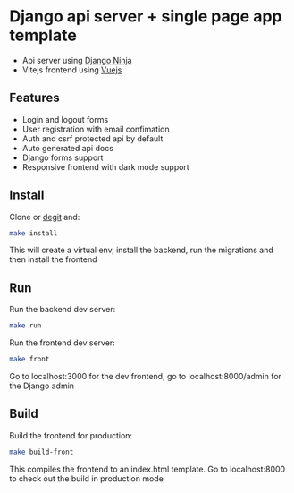 # Django api server + single page app template

- Api server using [Django Ninja](https://github.com/vitalik/django-ninja)
- Vitejs frontend using [Vuejs](https://vuejs.org/)

## Features

- Login and logout forms
- User registration with email confimation
- Auth and csrf protected api by default
- Auto generated api docs
- Django forms support
- Responsive frontend with dark mode support

## Install

Clone or [degit](https://github.com/Rich-Harris/degit) and:

```bash
make install
```

This will create a virtual env, install the backend, run the migrations and then install the frontend

## Run

Run the backend dev server:

```bash
make run
```

Run the frontend dev server:

```bash
make front
```

Go to localhost:3000 for the dev frontend, go to localhost:8000/admin for the Django admin

## Build

Build the frontend for production:

```bash
make build-front
```

This compiles the frontend to an index.html template. Go to localhost:8000 to check
out the build in production mode